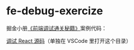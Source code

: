 # fe-debug-exercize

掘金小册[《前端调试通关秘籍》](https://juejin.cn/book/7070324244772716556)案例代码：

[调试 React 源码](./react-source-debug)（单独在 VSCode 里打开这个目录）

